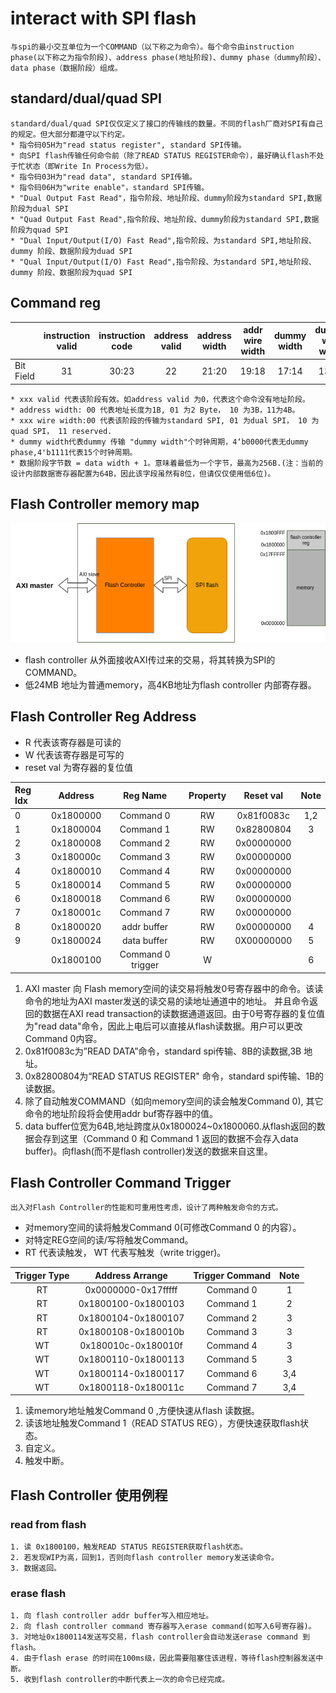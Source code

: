 # interact with SPI flash
    与spi的最小交互单位为一个COMMAND（以下称之为命令）。每个命令由instruction phase(以下称之为指令阶段)、address phase(地址阶段)、dummy phase（dummy阶段）、data phase（数据阶段）组成。
## standard/dual/quad SPI
    standard/dual/quad SPI仅仅定义了接口的传输线的数量。不同的flash厂商对SPI有自己的规定。但大部分都遵守以下约定。
    * 指令码05H为"read status register", standard SPI传输。
    * 向SPI flash传输任何命令前（除了READ STATUS REGISTER命令），最好确认flash不处于忙状态（即Write In Process为低）。
    * 指令码03H为"read data", standard SPI传输。
    * 指令码06H为"write enable"，standard SPI传输。
    * "Dual Output Fast Read"，指令阶段、地址阶段、dummy阶段为standard SPI,数据阶段为dual SPI
    * "Quad Output Fast Read",指令阶段、地址阶段、dummy阶段为standard SPI,数据阶段为quad SPI
    * "Dual Input/Output(I/O) Fast Read",指令阶段、为standard SPI,地址阶段、dummy 阶段、数据阶段为duad SPI
    * "Qual Input/Output(I/O) Fast Read",指令阶段、为standard SPI,地址阶段、dummy 阶段、数据阶段为quad SPI

## Command reg
|           | instruction valid | instruction code|address valid|address width|addr wire width|dummy width|dummy wire width|data valid|data width|data input|data wire width|
|:----------|:-----------------:|:---------------:|:-----------:|:-----------:|:-------------:|:---------:|:----------:|:----------:|:-----------------:|:---:|:-------------:|
| Bit Field |     31            | 30:23           |22           |21:20        |19:18          |17:14      |   13:12      |11   |10:3          |2    |1:0|
    * xxx valid 代表该阶段有效。如address valid 为0，代表这个命令没有地址阶段。 
    * address width: 00 代表地址长度为1B, 01 为2 Byte， 10 为3B，11为4B。
    * xxx wire width:00 代表该阶段的传输为standard SPI, 01 为dual SPI， 10 为quad SPI， 11 reserved.
    * dummy width代表dummy 传输 "dummy width"个时钟周期，4‘b0000代表无dummy phase,4'b1111代表15个时钟周期。
    * 数据阶段字节数 = data width + 1。意味着最低为一个字节，最高为256B.(注：当前的设计内部数据寄存器配置为64B，因此该字段虽然有8位，但请仅仅使用低6位)。

## Flash Controller memory map
![](flash_controller_memory.png)
* flash controller 从外面接收AXI传过来的交易，将其转换为SPI的COMMAND。
* 低24MB 地址为普通memory，高4KB地址为flash controller 内部寄存器。

## Flash Controller Reg Address
* R 代表该寄存器是可读的
* W 代表该寄存器是可写的
* reset val 为寄存器的复位值

|Reg Idx|Address| Reg Name | Property |Reset val| Note|
|:------|:-----:|:--------:|:--------:|:-------:|:---:|
|0      |0x1800000|Command 0 | RW     |0x81f0083c|1,2 |
|1      |0x1800004|Command 1 | RW     |0x82800804| 3  |
|2      |0x1800008|Command 2 | RW     |0x00000000|    |
|3      |0x180000c|Command 3 | RW     |0x00000000|    |
|4      |0x1800010|Command 4 | RW     |0x00000000|    |
|5      |0x1800014|Command 5 | RW     |0x00000000|    |
|6      |0x1800018|Command 6 | RW     |0x00000000|    |
|7      |0x180001c|Command 7 | RW     |0x00000000|    |
|8      |0x1800020|addr buffer|RW     |0x00000000|  4 |
|9      |0x1800024|data buffer|RW     |0X00000000| 5  |
|       |0x1800100|Command 0 trigger|W  |          | 6    |





1. AXI master 向 Flash memory空间的读交易将触发0号寄存器中的命令。该读命令的地址为AXI master发送的读交易的读地址通道中的地址。 并且命令返回的数据在AXI read transaction的读数据通道返回。由于0号寄存器的复位值为"read data"命令，因此上电后可以直接从flash读数据。用户可以更改Command 0内容。
2. 0x81f0083c为”READ DATA”命令，standard spi传输、8B的读数据,3B 地址。
3. 0x82800804为“READ STATUS REGISTER" 命令，standard spi传输、1B的读数据。
4. 除了自动触发COMMAND（如向memory空间的读会触发Command 0), 其它命令的地址阶段将会使用addr buf寄存器中的值。
5. data buffer位宽为64B,地址跨度从0x1800024~0x1800060.从flash返回的数据会存到这里（Command 0 和 Command 1 返回的数据不会存入data buffer)。向flash(而不是flash controller)发送的数据来自这里。 
## Flash Controller Command Trigger
    出入对Flash Controller的性能和可重用性考虑，设计了两种触发命令的方式。
* 对memory空间的读将触发Command 0(可修改Command 0 的内容）。
* 对特定REG空间的读/写将触发Command。
* RT 代表读触发， WT 代表写触发（write trigger)。

|Trigger Type|Address Arrange|Trigger Command| Note |
|:----------:|:-------------:|:-------------:|:----:|
|RT          |0x0000000-0x17fffff|Command 0| 1|
|RT          |0x1800100-0x1800103|Command 1| 2|
|RT          |0x1800104-0x1800107|Command 2| 3|
|RT          |0x1800108-0x180010b|Command 3| 3|
|WT          |0x180010c-0x180010f|Command 4| 3|
|WT          |0x1800110-0x1800113|Command 5| 3|
|WT          |0x1800114-0x1800117|Command 6| 3,4|
|WT          |0x1800118-0x180011c|Command 7| 3,4|

1. 读memory地址触发Command 0 ,方便快速从flash 读数据。
2. 读该地址触发Command 1（READ STATUS REG），方便快速获取flash状态。
3. 自定义。
4. 触发中断。

## Flash Controller 使用例程
### read from flash
    1. 读 0x1800100，触发READ STATUS REGISTER获取flash状态。
    2. 若发现WIP为高，回到1，否则向flash controller memory发送读命令。
    3. 数据返回。
### erase flash
    1. 向 flash controller addr buffer写入相应地址。
    2. 向 flash controller command 寄存器写入erase command(如写入6号寄存器)。
    3. 对地址0x1800114发送写交易，flash controller会自动发送erase command 到flash。
    4. 由于flash erase 的时间在100ms级，因此需要阻塞住该进程，等待flash控制器发送中断。
    5. 收到flash controller的中断代表上一次的命令已经完成。


